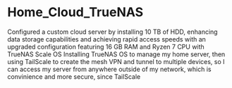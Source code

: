 # Home_Cloud_TrueNAS
Configured a custom cloud server by installing 10 TB of HDD, enhancing data storage capabilities and achieving rapid access speeds with an upgraded configuration featuring 16 GB RAM and Ryzen 7 CPU with TrueNAS Scale OS
Installing TrueNAS OS to manage my home server, then using TailScale to create the mesh VPN and tunnel to multiple devices, so I can access my server from anywhere outside of my network, which is convinience and more secure, since TailScale 
